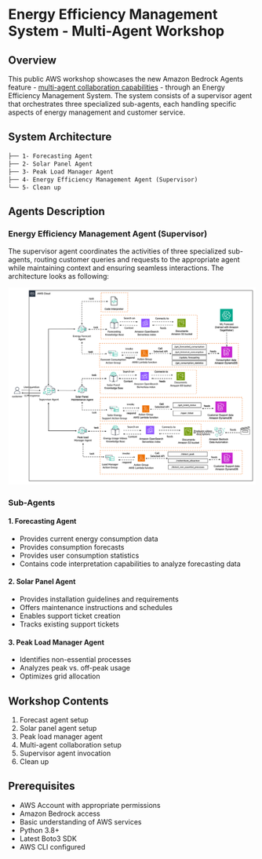 # Energy Efficiency Management System - Multi-Agent Workshop

## Overview

This public AWS workshop showcases the new Amazon Bedrock Agents feature - [multi-agent collaboration capabilities](https://docs.aws.amazon.com/bedrock/latest/userguide/agents-multi-agent-collaboration.html) - through an Energy Efficiency Management System.
The system consists of a supervisor agent that orchestrates three specialized sub-agents, each handling specific aspects of energy management and customer service.

## System Architecture

```
├── 1- Forecasting Agent
├── 2- Solar Panel Agent
├── 3- Peak Load Manager Agent
├── 4- Energy Efficiency Management Agent (Supervisor)
└── 5- Clean up
```

## Agents Description

### Energy Efficiency Management Agent (Supervisor)

The supervisor agent coordinates the activities of three specialized sub-agents,
routing customer queries and requests to the appropriate agent while maintaining context and
ensuring seamless interactions. The architecture looks as following:

![Architecture](img/energy_manager_agent.png)

### Sub-Agents

#### 1. Forecasting Agent

- Provides current energy consumption data
- Provides consumption forecasts
- Provides user consumption statistics
- Contains code interpretation capabilities to analyze forecasting data

#### 2. Solar Panel Agent

- Provides installation guidelines and requirements
- Offers maintenance instructions and schedules
- Enables support ticket creation
- Tracks existing support tickets

#### 3. Peak Load Manager Agent

- Identifies non-essential processes
- Analyzes peak vs. off-peak usage
- Optimizes grid allocation

## Workshop Contents

1. Forecast agent setup
2. Solar panel agent setup
3. Peak load manager agent
4. Multi-agent collaboration setup
5. Supervisor agent invocation
6. Clean up

## Prerequisites

- AWS Account with appropriate permissions
- Amazon Bedrock access
- Basic understanding of AWS services
- Python 3.8+
- Latest Boto3 SDK
- AWS CLI configured
